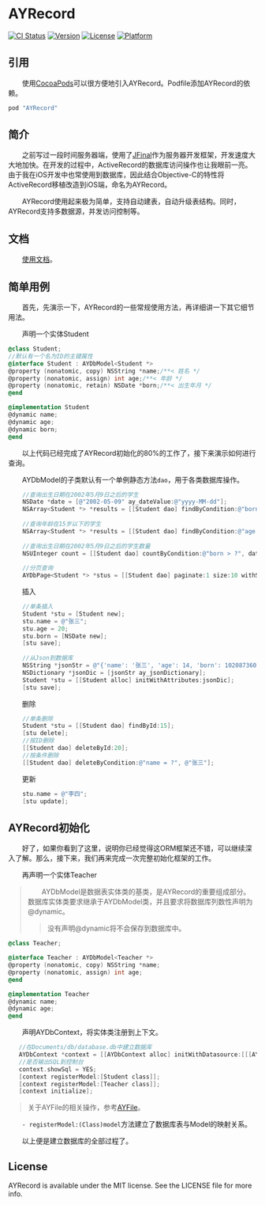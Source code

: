 # AYRecord

[![CI Status](http://img.shields.io/travis/alan-yeh/AYRecord.svg?style=flat)](https://travis-ci.org/alan-yeh/AYRecord)
[![Version](https://img.shields.io/cocoapods/v/AYRecord.svg?style=flat)](http://cocoapods.org/pods/AYRecord)
[![License](https://img.shields.io/cocoapods/l/AYRecord.svg?style=flat)](http://cocoapods.org/pods/AYRecord)
[![Platform](https://img.shields.io/cocoapods/p/AYRecord.svg?style=flat)](http://cocoapods.org/pods/AYRecord)

## 引用
　　使用[CocoaPods](http://cocoapods.org)可以很方便地引入AYRecord。Podfile添加AYRecord的依赖。

```ruby
pod "AYRecord"
```

## 简介

　　之前写过一段时间服务器端，使用了[JFinal](http://www.jfinal.com)作为服务器开发框架，开发速度大大地加快。在开发的过程中，ActiveRecord的数据库访问操作也让我眼前一亮。由于我在iOS开发中也常使用到数据库，因此结合Objective-C的特性将ActiveRecord移植改造到iOS端，命名为AYRecord。

　　AYRecord使用起来极为简单，支持自动建表，自动升级表结构。同时，AYRecord支持多数据源，并发访问控制等。

## 文档
　　[使用文档](DOC.md)。

## 简单用例
　　首先，先演示一下，AYRecord的一些常规使用方法，再详细讲一下其它细节用法。

　　声明一个实体Student

```objective-c
@class Student;
//默认有一个名为ID的主键属性
@interface Student : AYDbModel<Student *>
@property (nonatomic, copy) NSString *name;/**< 姓名 */
@property (nonatomic, assign) int age;/**< 年龄 */
@property (nonatomic, retain) NSDate *born;/**< 出生年月 */
@end

@implementation Student
@dynamic name;
@dynamic age;
@dynamic born;
@end
```
　　以上代码已经完成了AYRecord初始化的80%的工作了，接下来演示如何进行查询。

　　AYDbModel的子类默认有一个单例静态方法`dao`，用于各类数据库操作。

```objective-c
    //查询出生日期在2002年5月9日之后的学生
    NSDate *date = [@"2002-05-09" ay_dateValue:@"yyyy-MM-dd"];
    NSArray<Student *> *results = [[Student dao] findByCondition:@"born > ?", date];
    
    //查询年龄在15岁以下的学生
    NSArray<Student *> *results = [[Student dao] findByCondition:@"age > ?", @15];//仅接受OC类型
    
    //查询出生日期在2002年5月9日之后的学生数量
    NSUInteger count = [[Student dao] countByCondition:@"born > ?", date];
    
    //分页查询
    AYDbPage<Student *> *stus = [[Student dao] paginate:1 size:10 withSelect:@"select * " where:@"from student where name like '张%%'"];
```
　　插入

```objective-c
    //单条插入
    Student *stu = [Student new];
    stu.name = @"张三";
    stu.age = 20;
    stu.born = [NSDate new];
    [stu save];
    
    //从Json到数据库
    NSString *jsonStr = @"{'name': '张三', 'age': 14, 'born': 1020873600}";
    NSDictionary *jsonDic = [jsonStr ay_jsonDictionary];
    Student *stu = [[Student alloc] initWithAttributes:jsonDic];
    [stu save];
```
　　删除

```objective-c
    //单条删除
    Student *stu = [[Student dao] findById:15];
    [stu delete];
    //按ID删除
    [[Student dao] deleteById:20];
    //按条件删除
    [[Student dao] deleteByCondition:@"name = ?", @"张三"];
```
　　更新

```objective-c
    stu.name = @"李四";
    [stu update];
```
## AYRecord初始化
　　好了，如果你看到了这里，说明你已经觉得这ORM框架还不错，可以继续深入了解。那么，接下来，我们再来完成一次完整初始化框架的工作。

　　再声明一个实体Teacher
>　　AYDbModel是数据表实体类的基类，是AYRecord的重要组成部分。数据库实体类要求继承于AYDbModel类，并且要求将数据库列数性声明为@dynamic。
>>没有声明@dynamic将不会保存到数据库中。

```objective-c
@class Teacher;

@interface Teacher : AYDbModel<Teacher *>
@property (nonatomic, copy) NSString *name;
@property (nonatomic, assign) int age;
@end

@implementation Teacher
@dynamic name;
@dynamic age;
@end
```
　　声明AYDbContext，将实体类注册到上下文。

```objective-c
   //在Documents/db/database.db中建立数据库
   AYDbContext *context = [[AYDbContext alloc] initWithDatasource:[[[AYFile documents] child:@"db"] child:@"database.db"].path];
   //是否输出SQL到控制台
   context.showSql = YES;
   [context registerModel:[Student class]];
   [context registerModel:[Teacher class]];
   [context initialize];
```
> 关于AYFile的相关操作，参考[AYFile](https://github.com/alan-yeh/AYFile)。

　　`- registerModel:(Class)model`方法建立了数据库表与Model的映射关系。

　　以上便是建立数据库的全部过程了。

## License

AYRecord is available under the MIT license. See the LICENSE file for more info.
